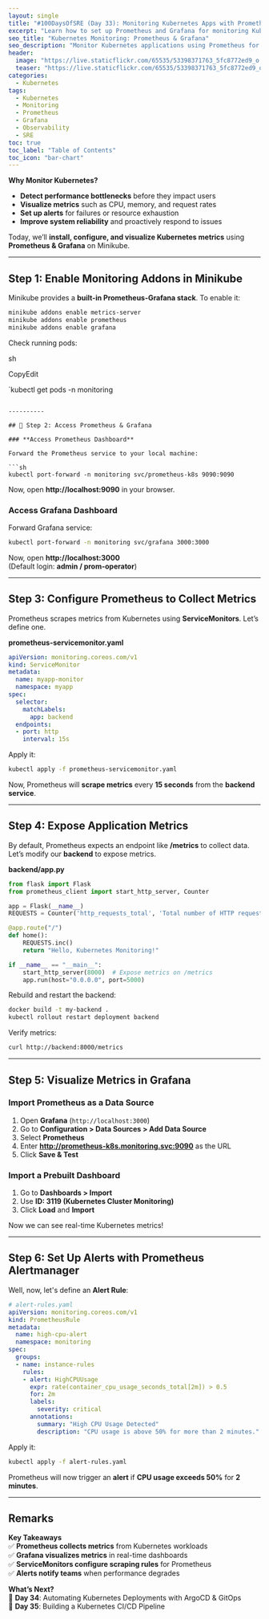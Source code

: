```yaml
---
layout: single
title: "#100DaysOfSRE (Day 33): Monitoring Kubernetes Apps with Prometheus & Grafana"
excerpt: "Learn how to set up Prometheus and Grafana for monitoring Kubernetes applications, collecting metrics, and visualizing real-time performance."
seo_title: "Kubernetes Monitoring: Prometheus & Grafana"
seo_description: "Monitor Kubernetes applications using Prometheus for metrics collection and Grafana for visualization. Step-by-step setup for Minikube."
header:
  image: "https://live.staticflickr.com/65535/53398371763_5fc8772ed9_o.png"
  teaser: "https://live.staticflickr.com/65535/53398371763_5fc8772ed9_o.png"
categories:
  - Kubernetes
tags:
  - Kubernetes
  - Monitoring
  - Prometheus
  - Grafana
  - Observability
  - SRE
toc: true
toc_label: "Table of Contents"
toc_icon: "bar-chart"
---
```



**Why Monitor Kubernetes?**  
- **Detect performance bottlenecks** before they impact users  
- **Visualize metrics** such as CPU, memory, and request rates  
- **Set up alerts** for failures or resource exhaustion  
- **Improve system reliability** and proactively respond to issues  

Today, we’ll **install, configure, and visualize Kubernetes metrics** using **Prometheus & Grafana** on Minikube.

---

##  Step 1: Enable Monitoring Addons in Minikube

Minikube provides a **built-in Prometheus-Grafana stack**. To enable it:

```sh
minikube addons enable metrics-server
minikube addons enable prometheus
minikube addons enable grafana
```

Check running pods:

sh

CopyEdit

`kubectl get pods -n monitoring
``` 

----------

## 📌 Step 2: Access Prometheus & Grafana

### **Access Prometheus Dashboard**

Forward the Prometheus service to your local machine:

```sh
kubectl port-forward -n monitoring svc/prometheus-k8s 9090:9090
``` 

Now, open **http://localhost:9090** in your browser.

### **Access Grafana Dashboard**

Forward Grafana service:

```sh
kubectl port-forward -n monitoring svc/grafana 3000:3000
``` 

Now, open **http://localhost:3000**  
(Default login: **admin / prom-operator**)

----------

##  Step 3: Configure Prometheus to Collect Metrics

Prometheus scrapes metrics from Kubernetes using **ServiceMonitors**. Let’s define one.

 **prometheus-servicemonitor.yaml**

```yaml
apiVersion: monitoring.coreos.com/v1
kind: ServiceMonitor
metadata:
  name: myapp-monitor
  namespace: myapp
spec:
  selector:
    matchLabels:
      app: backend
  endpoints:
  - port: http
    interval: 15s
``` 

Apply it:

```sh
kubectl apply -f prometheus-servicemonitor.yaml
``` 

Now, Prometheus will **scrape metrics** every **15 seconds** from the **backend service**.

----------

##  Step 4: Expose Application Metrics

By default, Prometheus expects an endpoint like **/metrics** to collect data. Let’s modify our **backend** to expose metrics.

**backend/app.py**

```python
from flask import Flask
from prometheus_client import start_http_server, Counter

app = Flask(__name__)
REQUESTS = Counter('http_requests_total', 'Total number of HTTP requests')

@app.route("/")
def home():
    REQUESTS.inc()
    return "Hello, Kubernetes Monitoring!"

if __name__ == "__main__":
    start_http_server(8000)  # Expose metrics on /metrics
    app.run(host="0.0.0.0", port=5000)
``` 

Rebuild and restart the backend:

```sh
docker build -t my-backend .
kubectl rollout restart deployment backend
``` 

Verify metrics:

```sh
curl http://backend:8000/metrics
``` 

----------

## Step 5: Visualize Metrics in Grafana

### **Import Prometheus as a Data Source**

1.  Open **Grafana** (`http://localhost:3000`)
2.  Go to **Configuration > Data Sources > Add Data Source**
3.  Select **Prometheus**
4.  Enter **http://prometheus-k8s.monitoring.svc:9090** as the URL
5.  Click **Save & Test**

### **Import a Prebuilt Dashboard**

1.  Go to **Dashboards > Import**
2.  Use **ID: 3119 (Kubernetes Cluster Monitoring)**
3.  Click **Load** and **Import**

Now we can see real-time Kubernetes metrics!

----------

##  Step 6: Set Up Alerts with Prometheus Alertmanager

Well, now, let's define an **Alert Rule**:


```yaml
# alert-rules.yaml
apiVersion: monitoring.coreos.com/v1
kind: PrometheusRule
metadata:
  name: high-cpu-alert
  namespace: monitoring
spec:
  groups:
  - name: instance-rules
    rules:
    - alert: HighCPUUsage
      expr: rate(container_cpu_usage_seconds_total[2m]) > 0.5
      for: 2m
      labels:
        severity: critical
      annotations:
        summary: "High CPU Usage Detected"
        description: "CPU usage is above 50% for more than 2 minutes."
``` 

Apply it:

```sh
kubectl apply -f alert-rules.yaml
``` 

Prometheus will now trigger an **alert** if **CPU usage exceeds 50%** for **2 minutes**.

----------

## Remarks

 **Key Takeaways**  
✅ **Prometheus collects metrics** from Kubernetes workloads  
✅ **Grafana visualizes metrics** in real-time dashboards  
✅ **ServiceMonitors configure scraping rules** for Prometheus  
✅ **Alerts notify teams** when performance degrades

 **What’s Next?**  
🔹 **Day 34**: Automating Kubernetes Deployments with ArgoCD & GitOps  
🔹 **Day 35**: Building a Kubernetes CI/CD Pipeline

<!--stackedit_data:
eyJoaXN0b3J5IjpbLTEzOTU0MTgwMV19
-->